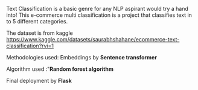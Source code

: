 Text Classification is a basic genre for any NLP aspirant would try a hand into!
This e-commerce multi classification is a project that classifies text in to 5 different categories.

The dataset is from kaggle https://www.kaggle.com/datasets/saurabhshahane/ecommerce-text-classification?rvi=1

Methodologies used:
Embeddings by **Sentence transformer**

Algorithm used :"**Random forest algorithm**

Final deployment by **Flask**
